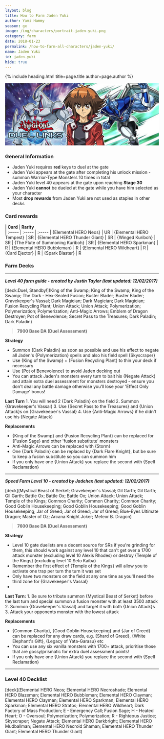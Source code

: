 ```yaml
---
layout: blog
title: How to Farm Jaden Yuki
author: Yami Hammy
season: gx
image: /img/characters/portrait-jaden-yuki.png
category: farm
date: 2018-01-23
permalink: /how-to-farm-all-characters/jaden-yuki/
name: Jaden Yuki
id: jaden-yuki
hide: true
---
```


{% include heading.html title=page.title author=page.author %}

![Jaden Banner](img/events/jaden.png)

### General Information
* Jaden Yuki requires **red** keys to duel at the gate
* Jaden Yuki appears at the gate after completing his unlock mission - summon Warrior-Type Monsters 10 times in total
* Jaden Yuki level 40 appears at the gate upon reaching **Stage 30**
* Jaden Yuki **cannot** be dueled at the gate while you have him selected as your character
* Most **drop rewards** from Jaden Yuki are not used as staples in other decks
 
### Card rewards

| **Card** |  **Rarity**  
| :----- | :----- | :----- 
| {Elemental HERO Neos} | UR
| {Elemental HERO Tempest} | SR
| {Elemental HERO Thunder Giant} | SR
| {Winged Kuriboh} | SR
| {The Flute of Summoning Kuriboh} | SR
| {Elemental HERO Sparkman} | R
| {Elemental HERO Bubbleman} | R
| {Elemental HERO Wildheart} | R
| {Card Ejector} | R
| {Spark Blaster} | R


### Farm Decks
---
***Level 40 farm guide - created by Justin Taylor (last updated: 12/02/2017)***

[deck:Duel, Standby!](King of the Swamp; King of the Swamp; King of the Swamp; The Dark - Hex-Sealed Fusion; Buster Blader; Buster Blader; Gravekeeper's Vassal; Dark Magician; Dark Magician; Dark Magician; Fusion Recycling Plant; Union Attack; Union Attack; Polymerization; Polymerization; Polymerization; Anti-Magic Arrows; Emblem of Dragon Destroyer; Pot of Benevolence; Secret Pass to the Treasures; Dark Paladin; Dark Paladin)

> **7900 Base DA (Duel Assessment)**

**Strategy**
* Summon {Dark Paladin} as soon as possible and use his effect to negate all Jaden's {Polymerization} spells and also his field spell {Skyscraper}
* Use {King of the Swamp} + {Fusion Recycling Plant} to thin your deck if necessary
* Use {Pot of Benevolence} to avoid Jaden decking out
* You can attack Jaden's monsters every turn to bait his {Negate Attack} and attain extra duel assessment for monsters destroyed - ensure you don't deal any battle damage otherwise you'll lose your 'Effect Only Damage' bonus!

**Last Turn** 
		1. You will need 2 {Dark Paladin} on the field
		2. Summon {Gravekeeper's Vassal} 
		3. Use {Secret Pass to the Treasures} and {Union Attack}s on {Gravekeeper's Vassal} 
		4. Use {Anti-Magic Arrows} if he didn't use his {Negate Attack}
	
**Replacements**
* {King of the Swamp} and {Fusion Recycling Plant} can be replaced for {Fusion Sage} and other 'fusion substitute' monsters
* Anti-Magic Arrows can be replaced with {Storm}
* One {Dark Paladin} can be replaced by {Dark Flare Knight}, but be sure to keep a fusion substitute so you can summon him
* If you only have one {Union Attack} you replace the second with {Spell Reclamation}

---

***Speed Farm Level 10 - created by Jadehex (last updated: 12/02/2017)***

[deck](Mystical Beast of Serket; Gravekeeper's Vassal; Gil Garth; Gil Garth; Gil Garth; Battle Ox; Battle Ox; Battle Ox; Union Attack; Union Attack; Temple of the Kings; Common Charity; Common Charity; Common Charity; Good Goblin Housekeeping; Good Goblin Housekeeping; Good Goblin Housekeeping; Jar of Greed; Jar of Greed; Jar of Greed; Blue-Eyes Ultimate Dragon; Master of Oz; Arcana Knight Joker; Meteor B. Dragon)

> **7600 Base DA (Duel Assessment)**

**Strategy**
* Level 10 gate duelists are a decent source for SRs  if you're grinding for them, this should work against any level 10 that can't get over a 1700 attack monster (excluding level 10 Alexis Rhodes) or destroy {Temple of the Kings} (excluding level 10 Seto Kaiba) 
* Remember the first effect of {Temple of the Kings} will allow you to activate one trap per turn the turn it was set
* Only have two monsters on the field at any one time as you'll need the third zone for {Gravekeeper's Vassal}
*  

**Last Turn:** 
		1. Be sure to tribute summon {Mystical Beast of Serket} before the last turn and special summon a fusion monster with at least 3500 attack
		2. Summon {Gravekeeper's Vassal} and target it with both {Union Attack}s
		3. Attack your opponents monster with the lowest attack 

**Replacements**
* {Common Charity}, {Good Goblin Housekeeping} and {Jar of Greed} can be replaced for any draw cards, e.g. {Shard of Greed}, {White Elephant's Gift}, {Legacy of Yata-Garasu} etc
* You can use any six vanilla monsters with 1700+ attack, prioritise those that are gossy/prismatic for extra duel assessment points!
* If you only have one {Union Attack} you replace the second with {Spell Reclamation}

---
 
### Level 40 Decklist

[deck](Elemental HERO Neos; Elemental HERO Necroshade; Elemental HERO Blazeman; Elemental HERO Bubbleman; Elemental HERO Clayman; Elemental HERO Clayman; Elemental HERO Sparkman; Elemental HERO Sparkman; Elemental HERO Stratos; Elemental HERO Wildheart; Dark Factory of Mass Production; E - Emergency Call; Fusion Sage; H - Heated Heart; O - Oversoul; Polymerization; Polymerization; R - Righteous Justice; Skyscraper; Negate Attack; Elemental HERO Darkbright; Elemental HERO Mudballman; Elemental HERO Necroid Shaman; Elemental HERO Thunder Giant; Elemental HERO Thunder Giant)
